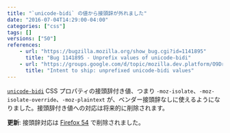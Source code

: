 ```yaml
---
title: "`unicode-bidi` の値から接頭辞が外れました"
date: "2016-07-04T14:29:00-04:00"
categories: ["css"]
tags: []
versions: ["50"]
references:
    - url: "https://bugzilla.mozilla.org/show_bug.cgi?id=1141895"
      title: "Bug 1141895 - Unprefix values of unicode-bidi"
    - url: "https://groups.google.com/d/topic/mozilla.dev.platform/O9DrBrXvH14/discussion"
      title: "Intent to ship: unprefixed unicode-bidi values"
---
```

[`unicode-bidi`](https://developer.mozilla.org/ja/docs/Web/CSS/unicode-bidi) CSS プロパティの接頭辞付き値、つまり `-moz-isolate`、`-moz-isolate-override`、`-moz-plaintext` が、ベンダー接頭辞なしに使えるようになりました。接頭辞付き値への対応は将来的に削除されます。

**更新**: 接頭辞対応は [Firefox 54](https://www.fxsitecompat.com/ja/docs/2017/prefixed-unicode-bidi-values-are-no-longer-supported/) で削除されました。
